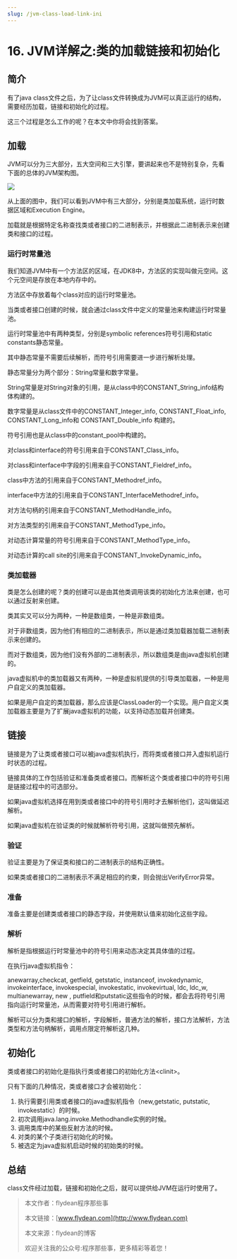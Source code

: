 ```yaml
---
slug: /jvm-class-load-link-ini
---
```


# 16. JVM详解之:类的加载链接和初始化

## 简介

有了java class文件之后，为了让class文件转换成为JVM可以真正运行的结构，需要经历加载，链接和初始化的过程。

这三个过程是怎么工作的呢？在本文中你将会找到答案。

## 加载

JVM可以分为三大部分，五大空间和三大引擎，要讲起来也不是特别复杂，先看下面的总体的JVM架构图。

![](https://img-blog.csdnimg.cn/20200524221637660.png?x-oss-process=image/watermark,type_ZmFuZ3poZW5naGVpdGk,shadow_0,text_aHR0cDovL3d3dy5mbHlkZWFuLmNvbQ==,size_35,color_8F8F8F,t_70)

从上面的图中，我们可以看到JVM中有三大部分，分别是类加载系统，运行时数据区域和Execution Engine。

加载就是根据特定名称查找类或者接口的二进制表示，并根据此二进制表示来创建类和接口的过程。

### 运行时常量池

我们知道JVM中有一个方法区的区域，在JDK8中，方法区的实现叫做元空间。这个元空间是存放在本地内存中的。

方法区中存放着每个class对应的运行时常量池。

当类或者接口创建的时候，就会通过class文件中定义的常量池来构建运行时常量池。

运行时常量池中有两种类型，分别是symbolic references符号引用和static constants静态常量。

其中静态常量不需要后续解析，而符号引用需要进一步进行解析处理。

静态常量分为两个部分：String常量和数字常量。

String常量是对String对象的引用，是从class中的CONSTANT_String_info结构体构建的。

数字常量是从class文件中的CONSTANT_Integer_info, CONSTANT_Float_info, CONSTANT_Long_info和 CONSTANT_Double_info 构建的。

符号引用也是从class中的constant_pool中构建的。

对class和interface的符号引用来自于CONSTANT_Class_info。

对class和interface中字段的引用来自于CONSTANT_Fieldref_info。

class中方法的引用来自于CONSTANT_Methodref_info。

interface中方法的引用来自于CONSTANT_InterfaceMethodref_info。

对方法句柄的引用来自于CONSTANT_MethodHandle_info。

对方法类型的引用来自于CONSTANT_MethodType_info。

对动态计算常量的符号引用来自于CONSTANT_MethodType_info。

对动态计算的call site的引用来自于CONSTANT_InvokeDynamic_info。

### 类加载器

类是怎么创建的呢？类的创建可以是由其他类调用该类的初始化方法来创建，也可以通过反射来创建。

类其实又可以分为两种，一种是数组类，一种是非数组类。

对于非数组类，因为他们有相应的二进制表示，所以是通过类加载器加载二进制表示来创建的。

而对于数组类，因为他们没有外部的二进制表示，所以数组类是由java虚拟机创建的。

java虚拟机中的类加载器又有两种，一种是虚拟机提供的引导类加载器，一种是用户自定义的类加载器。

如果是用户自定的类加载器，那么应该是ClassLoader的一个实现。用户自定义类加载器主要是为了扩展java虚拟机的功能，以支持动态加载并创建类。

## 链接

链接是为了让类或者接口可以被java虚拟机执行，而将类或者接口并入虚拟机运行时状态的过程。

链接具体的工作包括验证和准备类或者接口。而解析这个类或者接口中的符号引用是链接过程中的可选部分。

如果java虚拟机选择在用到类或者接口中的符号引用时才去解析他们，这叫做延迟解析。

如果java虚拟机在验证类的时候就解析符号引用，这就叫做预先解析。

### 验证

验证主要是为了保证类和接口的二进制表示的结构正确性。

如果类或者接口的二进制表示不满足相应的约束，则会抛出VerifyError异常。

### 准备

准备主要是创建类或者接口的静态字段，并使用默认值来初始化这些字段。

### 解析

解析是指根据运行时常量池中的符号引用来动态决定其具体值的过程。

在执行java虚拟机指令：

anewarray,checkcat, getfield, getstatic, instanceof, invokedynamic, invokeinterface, invokespecial, invokestatic, invokevirtual, ldc, ldc_w, multianewarray, new , putfield和putstatic这些指令的时候，都会去将符号引用指向运行时常量池，从而需要对符号引用进行解析。

解析可以分为类和接口的解析，字段解析，普通方法的解析，接口方法解析，方法类型和方法句柄解析，调用点限定符解析这几种。

## 初始化

类或者接口的初始化是指执行类或者接口的初始化方法&lt;clinit>。

只有下面的几种情况，类或者接口才会被初始化：

1. 执行需要引用类或者接口的java虚拟机指令（new,getstatic, putstatic, invokestatic）的时候。
2. 初次调用java.lang.invoke.Methodhandle实例的时候。
3. 调用类库中的某些反射方法的时候。
4. 对类的某个子类进行初始化的时候。
5. 被选定为java虚拟机启动时候的初始类的时候。

## 总结

class文件经过加载，链接和初始化之后，就可以提供给JVM在运行时使用了。

> 本文作者：flydean程序那些事
> 
> 本文链接：[www.flydean.com](http://www.flydean.com)
> 
> 本文来源：flydean的博客
> 
> 欢迎关注我的公众号:程序那些事，更多精彩等着您！


